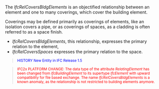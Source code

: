 The _IfcRelCoversBldgElements_ is an objectified relationship between an element and one to many coverings, which cover the building element.

Coverings may be defined primarily as coverings of elements, like an isolation covers a pipe, or as coverings of spaces, as a cladding is often referred to as a space finish.

* _IfcRelCoversBldgElements_, this relationship, expresses the primary relation to the element,
* _IfcRelCoversSpaces_ expresses the primary relation to the space.

> <small><font color="#0000FF">HISTORY New Entity in IFC
      Release 1.5</font></small>

> <small><font color="#FF0000">IFC2x PLATFORM CHANGE: The
      data type of the attribute <i>RelatingElement</i> has been
      changed from <i>IfcBuildingElement</i> to its supertype
      <i>IfcElement</i> with upward compatibility for file based
      exchange. The name <i>IfcRelCoversBldgElements</i> is a known anomaly, 
			as the relationship is not restricted to building elements 
			anymore.</font></small>